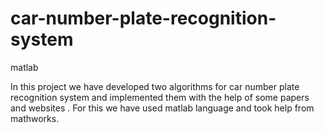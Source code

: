 # car-number-plate-recognition-system
matlab 

In this project we have developed two algorithms for car number plate recognition system and implemented them 
with the help of some papers and websites . For this we have used matlab language and took help from mathworks.
